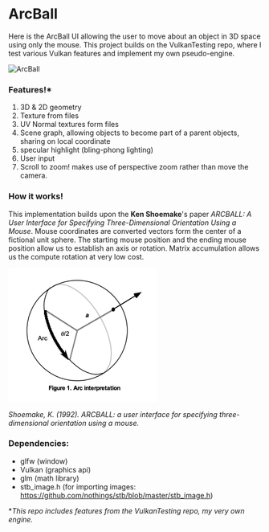 # ArcBall
Here is the ArcBall UI allowing the user to move about an object in 3D space using only the mouse. This project builds on the VulkanTesting repo, where I test various Vulkan features and implement my own pseudo-engine.

![ArcBall](Arcball.gif)
### Features!* 



1) 3D & 2D geometry
2) Texture from files
3) UV Normal textures form files
4) Scene graph, allowing objects to become part of a parent objects, sharing on local coordinate
5) specular highlight (bling-phong lighting)
6) User input
7) Scroll to zoom! makes use of perspective zoom rather than move the camera.

### How it works!
This implementation builds upon the **Ken Shoemake**'s paper _ARCBALL: A User Interface for Specifying
Three-Dimensional Orientation Using a Mouse_. Mouse coordinates are converted
vectors form the center of a fictional unit sphere. The starting mouse position and the ending mouse position allow us to establish an axis or rotation. Matrix accumulation allows us the compute rotation at very low cost.

![ArcInterpretation](kenShoemaker.png)

_Shoemake, K. (1992). ARCBALL: a user interface for specifying three-dimensional orientation using a mouse._

### Dependencies:
- glfw (window)
- Vulkan (graphics api)
- glm (math library)
- stb_image.h (for importing images: https://github.com/nothings/stb/blob/master/stb_image.h)

*_This repo includes features from the VulkanTesting repo, my very own engine._
